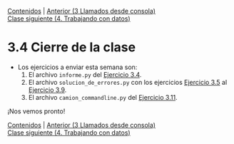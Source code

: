 [Contenidos](../Contenidos.md) \| [Anterior (3 Llamados desde consola)](03_Llamados_desde_cmd.md)  
[Clase siguiente (4. Trabajando con datos)](../04_Datos/00_Resumen.md)

# 3.4 Cierre de la clase


* Los ejercicios a enviar esta semana son:
    1. El archivo `informe.py` del [Ejercicio 3.4](../03_Contenedores_y_Errores/01_Contenedores.md#ejercicio-34-balances).
    2. El archivo `solucion_de_errores.py` con los ejercicios [Ejercicio 3.5](../03_Contenedores_y_Errores/02_Bugs.md#ejercicio-35-semantica) al [Ejercicio 3.9](../03_Contenedores_y_Errores/02_Bugs.md#ejercicio-39-pisando-memoria).
    3. El archivo `camion_commandline.py` del [Ejercicio 3.11](../03_Contenedores_y_Errores/03_Llamados_desde_cmd.md#ejercicio-311-ejecucion-desde-la-linea-de-comandos-con-parametros).
    
¡Nos vemos pronto!


[Contenidos](../Contenidos.md) \| [Anterior (3 Llamados desde consola)](03_Llamados_desde_cmd.md)  
[Clase siguiente (4. Trabajando con datos)](../04_Datos/00_Resumen.md)

